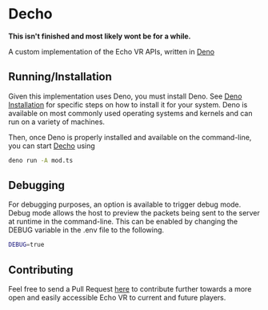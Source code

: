 # Decho

**This isn't finished and most likely wont be for a while.**

A custom implementation of the Echo VR APIs, written in [Deno](https://deno.land)

## Running/Installation

Given this implementation uses Deno, you must install Deno. See [Deno Installation](https://deno.land/manual/getting_started/installation) for specific steps on how to install it for your system. Deno is available on most commonly used operating systems and kernels and can run on a variety of machines.

Then, once Deno is properly installed and available on the command-line, you can start [Decho](https://github.com/UnusualNorm/Decho) using

```bash
deno run -A mod.ts
```

## Debugging

For debugging purposes, an option is available to trigger debug mode. Debug mode allows the host to preview the packets being sent to the server at runtime in the command-line. This can be enabled by changing the DEBUG variable in the .env file to the following.

```bash
DEBUG=true
```

## Contributing

Feel free to send a Pull Request [here](https://github.com/UnusualNorm/Decho/pulls) to contribute further towards a more open and easily accessible Echo VR to current and future players.
